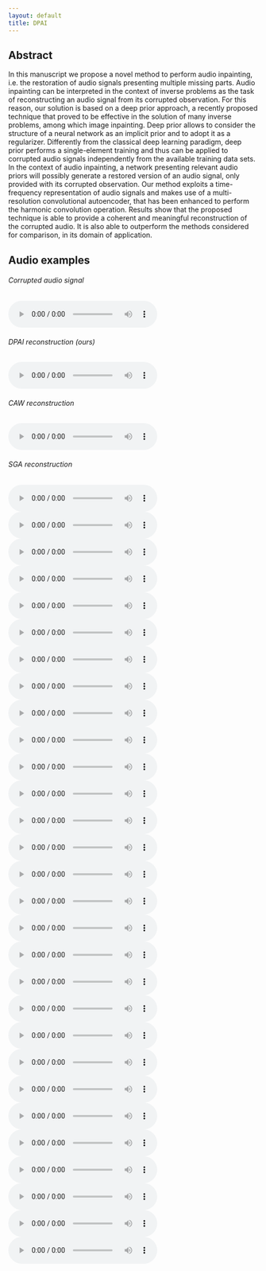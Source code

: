 ```yaml
---
layout: default
title: DPAI
---
```


## Abstract

In this manuscript we propose a novel method to perform audio inpainting, i.e. the restoration of audio signals presenting multiple missing parts. Audio inpainting can be interpreted in the context of inverse problems as the task of reconstructing an audio signal from its corrupted observation. For this reason, our solution is based on a deep prior approach, a recently proposed technique that proved to be effective in the solution of many inverse problems, among which image inpainting.
Deep prior allows to consider the structure of a neural network as an implicit prior and to adopt it as a regularizer. Differently from the classical deep learning paradigm, deep prior performs a single-element training and thus can be applied to corrupted audio signals independently from the available training data sets. In the context of audio inpainting, a network presenting relevant audio priors will possibly generate a restored version of an audio signal, only provided with its corrupted observation.
Our method exploits a time-frequency representation of audio signals and makes use of a multi-resolution convolutional autoencoder, that has been enhanced to perform the harmonic convolution operation. Results show that the proposed technique is able to provide a coherent and meaningful reconstruction of the corrupted audio. It is also able to outperform the methods considered for comparison, in its domain of application.

## Audio examples

<div class="container">
   <div class="column-left">
     <h6>Corrupted audio signal</h6>
     <audio src="audio/example0/audio_original_masked.wav" controls preload></audio>
   </div>
   <div class="column-center">
     <h6>DPAI reconstruction (ours)</h6>
     <audio src="audio/example0/dpai.wav" controls preload></audio>
   </div>
   <div class="column-right">
     <h6>CAW reconstruction</h6>
     <audio src="audio/example0/caw.wav" controls preload></audio>
   </div>
   <div class="column-right">
     <h6>SGA reconstruction</h6>
     <audio src="audio/example0/sga.wav" controls preload></audio>
   </div>
</div>

<div class="container">
   <div class="column-left">
     <audio src="audio/example1/audio_original_masked.wav" controls preload></audio>
   </div>
   <div class="column-center">
     <audio src="audio/example1/dpai.wav" controls preload></audio>
   </div>
   <div class="column-right">
     <audio src="audio/example1/caw.wav" controls preload></audio>
   </div>
   <div class="column-right">
     <audio src="audio/example1/sga.wav" controls preload></audio>
   </div>
</div>

<div class="container">
   <div class="column-left">
     <audio src="audio/example2/audio_original_masked.wav" controls preload></audio>
   </div>
   <div class="column-center">
     <audio src="audio/example2/dpai.wav" controls preload></audio>
   </div>
   <div class="column-right">
     <audio src="audio/example2/caw.wav" controls preload></audio>
   </div>
   <div class="column-right">
     <audio src="audio/example2/sga.wav" controls preload></audio>
   </div>
</div>

<div class="container">
   <div class="column-left">
     <audio src="audio/example3/audio_original_masked.wav" controls preload></audio>
   </div>
   <div class="column-center">
     <audio src="audio/example3/dpai.wav" controls preload></audio>
   </div>
   <div class="column-right">
     <audio src="audio/example3/caw.wav" controls preload></audio>
   </div>
   <div class="column-right">
     <audio src="audio/example3/sga.wav" controls preload></audio>
   </div>
</div>

<div class="container">
   <div class="column-left">
     <audio src="audio/example4/audio_original_masked.wav" controls preload></audio>
   </div>
   <div class="column-center">
     <audio src="audio/example4/dpai.wav" controls preload></audio>
   </div>
   <div class="column-right">
     <audio src="audio/example4/caw.wav" controls preload></audio>
   </div>
   <div class="column-right">
     <audio src="audio/example4/sga.wav" controls preload></audio>
   </div>
</div>

<div class="container">
   <div class="column-left">
     <audio src="audio/example5/audio_original_masked.wav" controls preload></audio>
   </div>
   <div class="column-center">
     <audio src="audio/example5/dpai.wav" controls preload></audio>
   </div>
   <div class="column-right">
     <audio src="audio/example5/caw.wav" controls preload></audio>
   </div>
   <div class="column-right">
     <audio src="audio/example5/sga.wav" controls preload></audio>
   </div>
</div>

<div class="container">
   <div class="column-left">
     <audio src="audio/example6/audio_original_masked.wav" controls preload></audio>
   </div>
   <div class="column-center">
     <audio src="audio/example6/dpai.wav" controls preload></audio>
   </div>
   <div class="column-right">
     <audio src="audio/example6/caw.wav" controls preload></audio>
   </div>
   <div class="column-right">
     <audio src="audio/example6/sga.wav" controls preload></audio>
   </div>
</div>

<div class="container">
   <div class="column-left">
     <audio src="audio/example7/audio_original_masked.wav" controls preload></audio>
   </div>
   <div class="column-center">
     <audio src="audio/example7/dpai.wav" controls preload></audio>
   </div>
   <div class="column-right">
     <audio src="audio/example7/caw.wav" controls preload></audio>
   </div>
   <div class="column-right">
     <audio src="audio/example7/sga.wav" controls preload></audio>
   </div>
</div>
